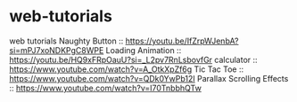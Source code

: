 # web-tutorials
web tutorials
Naughty Button :: https://youtu.be/IfZrpWJenbA?si=mPJ7xoNDKPgC8WPE
Loading Animation :: https://youtu.be/HQ9xFRpOauU?si=_L2pv7RnLsbovfGr
calculator :: https://www.youtube.com/watch?v=A_OtkXpZf6g
Tic Tac Toe :: https://www.youtube.com/watch?v=QDk0YwPb12I
Parallax Scrolling Effects :: https://www.youtube.com/watch?v=I70TnbbhQTw

